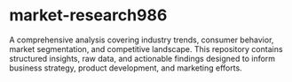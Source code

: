 # market-research986
A comprehensive analysis covering industry trends, consumer behavior, market segmentation, and competitive landscape. This repository contains structured insights, raw data, and actionable findings designed to inform business strategy, product development, and marketing efforts.  
